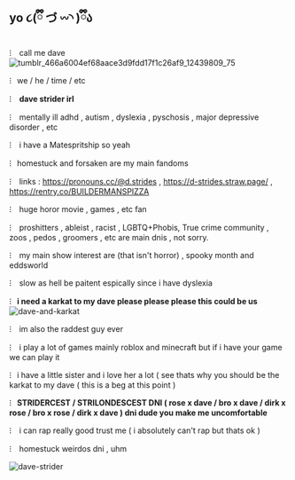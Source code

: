 ## yo ૮(ྀི づ 𖥦◝ )ྀིა

⁝⠀ call me dave ![tumblr_466a6004ef68aace3d9fdd17f1c26af9_12439809_75](https://github.com/user-attachments/assets/13401232-d4e2-47e2-a6dd-d8b2786bbf9d)

⁝⠀we / he / time / etc

⁝⠀ **dave strider irl** 

⁝⠀ mentally ill adhd , autism , dyslexia , pyschosis , major depressive disorder , etc 

⁝⠀ i have a Matespritship so yeah

⁝⠀homestuck and forsaken are my main fandoms

⁝⠀ links : https://pronouns.cc/@d.strides , https://d-strides.straw.page/ , https://rentry.co/BUILDERMANSPIZZA

⁝⠀ huge horor movie , games , etc fan

⁝⠀ proshitters , ableist , racist , LGBTQ+Phobis, True crime community , zoos , pedos , groomers , etc are main dnis , not sorry.

⁝⠀ my main show interest are (that isn't horror) , spooky month and eddsworld

⁝⠀ slow as hell be paitent espically since i have dyslexia 

⁝⠀**i need a karkat to my dave please please please this could be us** ![dave-and-karkat](https://github.com/user-attachments/assets/0490408d-c2f2-4780-b165-3aa2951e21ed)

⁝⠀ im also the raddest guy ever 

⁝⠀ i play a lot of games  mainly roblox and minecraft but if i have your game we can play it

⁝⠀i have a little sister and i love her a lot ( see thats why you should be the karkat to my dave ( this is a beg at this point )

⁝⠀**STRIDERCEST / STRILONDESCEST DNI ( rose x dave / bro x dave / dirk x rose / bro x rose / dirk x dave ) dni dude you make me uncomfortable**

⁝⠀ i can rap really good trust me ( i absolutely can't rap but thats ok ) 

⁝⠀ homestuck weirdos dni , uhm

![dave-strider](https://github.com/user-attachments/assets/9d443798-410f-4f7b-af11-13aa3947b8ea)
